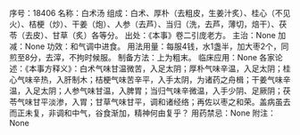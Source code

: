 序号：18406
名称：白术汤
组成：白术、厚朴（去粗皮，生姜汁炙）、桂心（不见火）、桔梗（炒）、干姜（炮）、人参（去芦）、当归（洗，去芦，薄切，焙干）、茯苓（去皮）、甘草（炙）各等分。
出处：《本事》卷二引庞老方。
主治：None
加减：None
功效：和气调中进食。
用法用量：每服4钱，水1盏半，加大枣2个，同煎至8分，去滓，不拘时候服。
制备方法：上为粗末。
临床应用：None
各家论述：《本事方释义》：白术气味甘温微苦，入足太阴；厚朴气味辛温，入足太阴；桂心气味辛热，入肝制木；桔梗气味苦辛平，入手太阴，为诸药之舟楫；干姜气味辛温，入足太阴；人参气味甘温，入脾胃；当归气味辛微温，入手少阴、足厥阴；茯苓气味甘平淡渗，入胃；甘草气味甘平，调和诸经络；再佐以枣之和荣。盖病虽去而正未复，非调和中气，谷食渐加，精神何由复乎？
用药禁忌：None
附注：None
